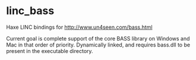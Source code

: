 # linc_bass

Haxe LINC bindings for http://www.un4seen.com/bass.html

Current goal is complete support of the core BASS library on Windows and Mac in that order of priority.
Dynamically linked, and requires bass.dll to be present in the executable directory.